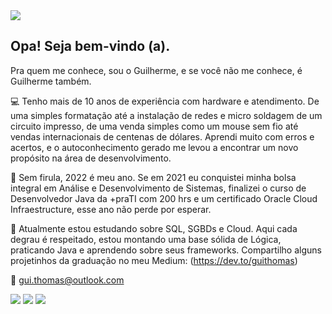 
<div>
<a href="https://www.linkedin.com/in/guilhermethomas/" target="_blank"><img src="https://i.imgur.com/pGIoKVb.gif" target="_blank"></a>
</div>

## Opa! Seja bem-vindo (a).
Pra quem me conhece, sou o Guilherme, e se você não me conhece, é Guilherme também.

💻 Tenho mais de 10 anos de experiência com hardware e atendimento. De uma simples formatação até a instalação de redes e micro soldagem de um circuito impresso, de uma venda simples como um mouse sem fio até vendas internacionais de centenas de dólares. Aprendi muito com erros e acertos, e o autoconhecimento gerado me levou a encontrar um novo propósito na área de desenvolvimento.

📌 Sem firula, 2022 é meu ano. Se em 2021 eu conquistei minha bolsa integral em Análise e Desenvolvimento de Sistemas, finalizei o curso de Desenvolvedor Java da +praTI com 200 hrs e um certificado Oracle Cloud Infraestructure, esse ano não perde por esperar. 

📖 Atualmente estou estudando sobre SQL, SGBDs e Cloud. Aqui cada degrau é respeitado, estou montando uma base sólida de Lógica, praticando Java e aprendendo sobre seus frameworks. 
Compartilho alguns projetinhos da graduação no meu Medium: (https://dev.to/guithomas)


📮 gui.thomas@outlook.com






<div>
<a href="https://www.linkedin.com/in/guilhermethomas/v" target="_blank"><img src="https://img.shields.io/badge/-LinkedIn-%230077B5?style=for-the-badge&logo=linkedin&logoColor=white" target="_blank"></a>
<a href="https://www.instagram.com/guisithos" target="_blank"><img src="https://img.shields.io/badge/-Instagram-%23E4405F?style=for-the-badge&logo=instagram&logoColor=white" target="_blank"></a>
<a href="https://www.medium.com/@guisithos" target="_blank"><img src="https://img.shields.io/badge/Medium-12100E?style=for-the-badge&logo=medium&logoColor=white" target="_blank"></a>

</div>

